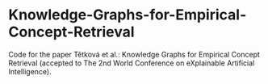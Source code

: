 # Knowledge-Graphs-for-Empirical-Concept-Retrieval
Code for the paper Tětková et al.: Knowledge Graphs for Empirical Concept Retrieval (accepted to The 2nd World Conference on eXplainable Artificial Intelligence).
